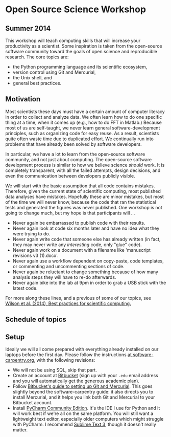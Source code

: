 Open Source Science Workshop
===
## Summer 2014

This workshop will teach computing skills that will increase your productivity as a scientist.
Some inspiration is taken from the open-source software community toward the goals of open science and reproducible research.
The core topics are:

 - the Python programming language and its scientific ecosystem,
 - version control using Git and Mercurial,
 - the Unix shell, and
 - general best practices.

## Motivation

Most scientists these days must have a certain amount of computer literacy in order to collect and analyze data.
We often learn how to do one specific thing at a time, when it comes up (e.g., how to do FFT in Matlab.)
Because most of us are self-taught, we never learn general software-development principles, such as organizing code for easy reuse.
As a result, scientists quite often waste time due to duplicated effort.
We continually run into problems that have already been solved by software developers.

In particular, we have a lot to learn from the open-source software community, and not just about computing.
The open-source software development process is similar to how we believe science *should* work.
It is completely transparent, with all the failed attempts, design decisions, and even the communication between developers publicly visible.

We will start with the basic assumption that all code contains mistakes.
Therefore, given the current state of scientific computing, most published data analyses have mistakes.
Hopefully these are minor mistakes, but most of the time we will never know, because the code that ran the statistical tests and generated the figures was never published.
One workshop is not going to change much, but my hope is that participants will ...

 - Never again be embarrassed to publish code with their results.
 - Never again look at code six months later and have no idea what they were trying to do.
 - Never again write code that someone else has already written (in fact, they may never write any *interesting* code, only "glue" code).
 - Never again work on a document with a filename like 'manuscript revisions v3 (1).docx'.
 - Never again use a workflow dependent on copy-paste, code templates, or commenting and uncommenting sections of code.
 - Never again be reluctant to change something because of how many analysis steps they will have to re-do afterwards.
 - Never again bike into the lab at 9pm in order to grab a USB stick with the latest code.

 For more along these lines, and a previous of some of our topics, see [Wilson et al. (2014), Best practices for scientific computing.][best]

## Schedule of topics


## Setup

Ideally we will all come prepared with everything already installed on our laptops before the first day. Please follow the instructions [at software-carpentry.org][setup], with the following revisions:

 - We will not be using SQL, skip that part.
 - Create an account at [Bitbucket][bitbucket] (sign up with your `.edu` email address and you will automatically get the generous academic plan).
 - Follow [Bitbucket's guide to setting up Git and Mercurial][hggitsetup].
 This goes slightly beyond the software-carpentry guide: it also directs you to install Mercurial, and it helps you link both Git and Mercurial to your Bitbucket account.
 - Install [PyCharm Community Edition][pycharm]. 
It's the IDE I use for Python and it will work best if we're all on the same platform.
You will still want a lightweight text editor, especially older computers which might struggle with PyCharm.
I recommend [Sublime Text 3][sublime], though it doesn't really matter.


[best]: http://www.plosbiology.org/article/info%3Adoi%2F10.1371%2Fjournal.pbio.1001745
[setup]: http://software-carpentry.org/v5/setup.html
[bitbucket]: http://software-carpentry.org/v5/setup.html
[hggitsetup]: https://confluence.atlassian.com/display/BITBUCKET/Set+up+Git+and+Mercurial
[pycharm]:http://www.jetbrains.com/pycharm/download/
[sublime]:http://www.sublimetext.com/3
